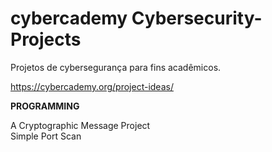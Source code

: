 # cybercademy Cybersecurity-Projects
Projetos de cybersegurança para fins acadêmicos.

https://cybercademy.org/project-ideas/

<b>PROGRAMMING</b>
<p>
    A Cryptographic Message Project<br>
    Simple Port Scan
<p>
